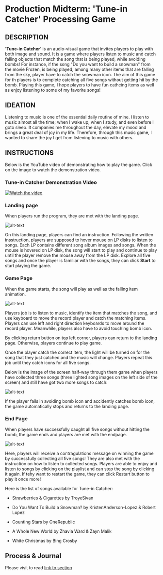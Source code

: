 # Production Midterm: 'Tune-in Catcher' Processing Game

## DESCRIPTION
'**Tune-in Catcher**' is an audio-visual game that invites players to play with both image and sound. It is a game where players listen to music and catch falling objects that match the song that is being played, while avoiding bombs! For instance, if the song "Do you want to build a snowman" from the movie Frozen, is being played, among many other items that are falling from the sky, player have to catch the snowman icon. The aim of this game for th players is to complete catching all five songs without getting hit by the bomb. Playing this game, I hope players to have fun cathcing items as well as enjoy listening to some of my favorite songs! 

## IDEATION 
Listening to music is one of the essential daily routine of mine. I listen to music almost all the time; when I wake up, when I study, and even before I goto sleep. It  companies me throughout the day, elevate my mood and brings a great deal of joy in my life. Therefore, through this music game, I wanted to share the joy I get from listening to music with others. 

## INSTRUCTIONS

Below is the YouTube video of demonstrating how to play the game. 
Click on the image to watch the demonstration video. 

### Tune-in Catcher Demonstration Video 

[![Watch the video](Images/YouTubevideo.png)](https://youtu.be/qE8WP0k1MyA)

### Landing page 

When players run the program, they are met with the landing page. 

 ![alt-text](Images/landingpage.png)  
 
 On this landing page, players can find an instruction. Following the written insstruction, players are supposed to hover mouse on LP disks to listen to songs. Each LP contains different song album images and songs. When the mouse is hovered on LP disk, the song will start to play and continue to play until the player remove the mouse away from the LP disk. Explore all five songs and once the player is familiar with the songs, they can click **Start** to start playing the game. 
 
### Game Page

When the game starts, the song will play as well as the falling item animation. 

 ![alt-text](Images/playgame.png)  

Players job is to listen to music, identify the item that matches the song, and use keyboard to move the record player and catch the matching items.
Players can use left and right direction keyboards to move around the record player. 
Meanwhile, players also have to avoid touching bomb icon. 

By clicking return button on top left corner, players can return to the landing page. Otherwise, players continue to play game. 

Once the player catch the correct item, the light will be turned on for the song that they just catched and the music will change. 
Players repeat this job until they catch icons for all five songs. 

Below is the image of the screen half-way through them game when players have collected three songs (three lighted song images on the left side of the screen) and still have got two more songs to catch:

 ![alt-text](Images/lighton.png)  
 
 If the player fails in avoiding bomb icon and  accidently catches bomb icon, the game automatically stops and returns to the landing page. 
 
 ### End Page
 When players have successfully caught all five songs without hitting the bomb, the game ends and players are met with the endpage. 
 
  ![alt-text](Images/endpage.png)  
 
 Here, players will receive a contragulations message on winning the game by successfully collecting all five songs! They are also met with the instruction on how to listen to collected songs. Players are able to enjoy and listen to songs by clicking on the playlist and can stop the song by clicking it again. If tehy want to restart the game, they can click Restart button to play it once more! 

Here is the list of songs available for Tune-in Catcher:

 - Strawberries & Cigarettes by TroyeSivan
 
 - Do You Want To Build a Snowman? by KristenAnderson-Lopez & Robert Lopez
 
 - Counting Stars by OneRepublic
 
 - A Whole New World by Zhavia Ward & Zayn Malik
 
 - White Christmas by Bing Crosby

## Process & Journal

Please visit to read [link to section](.journal.md)

